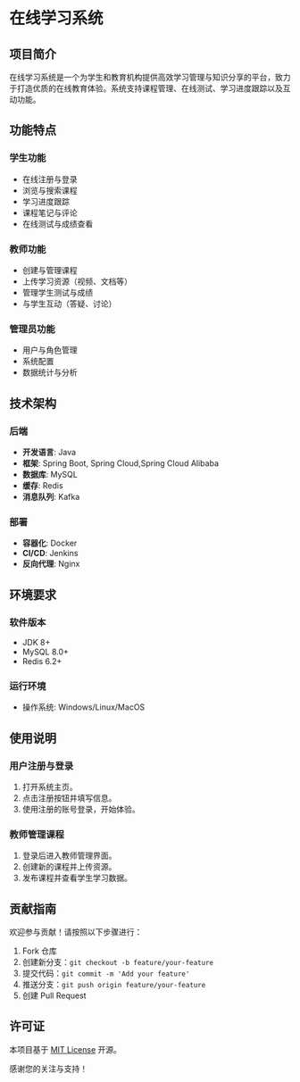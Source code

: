 # 在线学习系统

## 项目简介

在线学习系统是一个为学生和教育机构提供高效学习管理与知识分享的平台，致力于打造优质的在线教育体验。系统支持课程管理、在线测试、学习进度跟踪以及互动功能。

## 功能特点

### 学生功能

- 在线注册与登录
- 浏览与搜索课程
- 学习进度跟踪
- 课程笔记与评论
- 在线测试与成绩查看

### 教师功能

- 创建与管理课程
- 上传学习资源（视频、文档等）
- 管理学生测试与成绩
- 与学生互动（答疑、讨论）

### 管理员功能

- 用户与角色管理
- 系统配置
- 数据统计与分析

## 技术架构

### 后端

- **开发语言**: Java
- **框架**: Spring Boot, Spring Cloud,Spring Cloud Alibaba
- **数据库**: MySQL
- **缓存**: Redis
- **消息队列**: Kafka



### 部署

- **容器化**: Docker
- **CI/CD**: Jenkins
- **反向代理**: Nginx

## 环境要求

### 软件版本

- JDK 8+
- MySQL 8.0+
- Redis 6.2+

### 运行环境

- 操作系统: Windows/Linux/MacOS

## 使用说明

### 用户注册与登录

1. 打开系统主页。
2. 点击注册按钮并填写信息。
3. 使用注册的账号登录，开始体验。

### 教师管理课程

1. 登录后进入教师管理界面。
2. 创建新的课程并上传资源。
3. 发布课程并查看学生学习数据。

## 贡献指南

欢迎参与贡献！请按照以下步骤进行：

1. Fork 仓库
2. 创建新分支：`git checkout -b feature/your-feature`
3. 提交代码：`git commit -m 'Add your feature'`
4. 推送分支：`git push origin feature/your-feature`
5. 创建 Pull Request

## 许可证

本项目基于 [MIT License](LICENSE) 开源。



感谢您的关注与支持！

